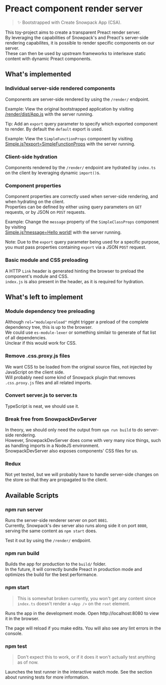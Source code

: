 # Preact component render server

> ✨ Bootstrapped with Create Snowpack App (CSA).

This toy-project aims to create a transparent Preact render server.  
By leveraging the capabilities of Snowpack's and Preact's server-side rendering capabilites, it is possible to render specific components on our server.  
These can then be used by upstream frameworks to interleave static content with dynamic Preact components.

## What's implemented

### Individual server-side rendered components

Components are server-side rendered by using the `/render/` endpoint.

Example: View the original bootstrapped application by visiting  
[/render/dist/App.js](http://localhost:8081/render/dist/App.js)
with the server running.

Tip: Add an `export` query parameter to specify which exported component to render. By default the `default` export is used.

Example: View the `SimpleFunctionProps` component by visiting  
[Simple.js?export=SimpleFunctionProps](http://localhost:8081/render/dist/Simple.js?export=SimpleFunctionProps)
with the server running.

### Client-side hydration

Components rendered by the `/render/` endpoint are hydrated by `index.ts` on the client by leveraging dynamic `import()`s.

### Component properties

Component properties are correctly used when server-side rendering, and when hydrating on the client.  
Properties can be defined by either using query parameters on `GET` requests, or by JSON on `POST` requests.

Example: Change the `message` property of the `SimpleClassProps` component by visiting  
[Simple.js?message=Hello world!](http://localhost:8081/render/dist/Simple.js?message=Hello%20world!)
with the server running.

Note: Due to the `export` query parameter being used for a specific purpose,  
you must pass properties containing `export` via a JSON `POST` request.

### Basic module and CSS preloading

A HTTP `Link` header is generated hinting the browser to preload the component's module and CSS.  
`index.js` is also present in the header, as it is required for hydration.

## What's left to implement

### Module dependency tree preloading

Although `rel="modulepreload"` might trigger a preload of the complete dependency tree, this is up to the browser.  
We could use `es-module-lexer` or something similair to generate of flat list of all dependencies.  
Unclear if this would work for CSS.

### Remove .css.proxy.js files

We want CSS to be loaded from the original source files, not injected by JavaScript on the client side.  
Will probably need some kind of Snowpack plugin that removes `.css.proxy.js` files and all related imports.

### Convert server.js to server.ts

TypeScript is neat, we should use it.

### Break free from SnowpackDevServer

In theory, we should only need the output from `npm run build` to do server-side rendering.  
However, SnowpackDevServer does come with very many nice things, such as handling imports in a NodeJS environment.  
SnowpackDevServer also exposes components' CSS files for us.

### Redux

Not yet tested, but we will probably have to handle server-side changes on the store so that they are propagated to the client.

## Available Scripts

### npm run server

Runs the server-side renderer server on port `8081`.  
Currently, Snowpack's dev server also runs along side it on port `8080`, serving the same content as `npm start` does.

Test it out by using the `/render/` endpoint.

### npm run build

Builds the app for production to the `build/` folder.  
In the future, it will correctly bundle Preact in production mode and optimizes the build for the best performance.

### npm start

> This is somewhat broken currently, you won't get any content since `index.ts` doesn't render a `<App />` on the `root` element.

Runs the app in the development mode.
Open http://localhost:8080 to view it in the browser.

The page will reload if you make edits.
You will also see any lint errors in the console.

### npm test

> Don't expect this to work, or if it does it won't actually test anything as of now.

Launches the test runner in the interactive watch mode.
See the section about running tests for more information.
